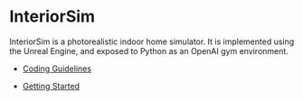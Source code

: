 # InteriorSim

InteriorSim is a photorealistic indoor home simulator. It is implemented using the Unreal Engine, and exposed to Python as an OpenAI gym environment.

- [Coding Guidelines](docs/coding_guidelines.md)

- [Getting Started](docs/getting_started.md)
